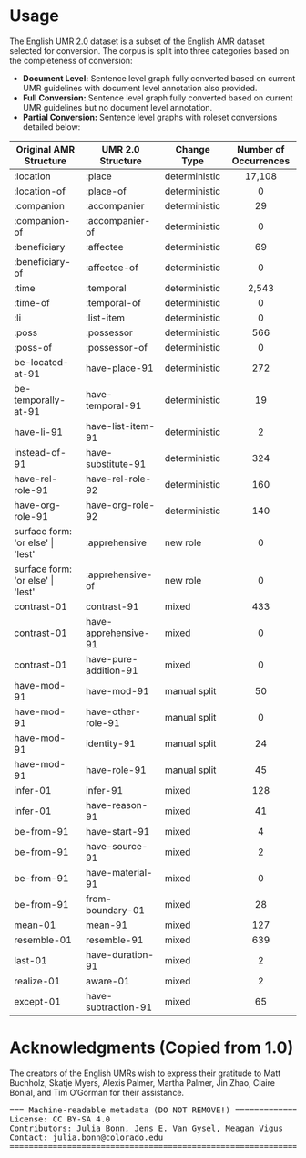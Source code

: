 # Usage
The English UMR 2.0 dataset is a subset of the English AMR dataset selected for conversion. The corpus is split into three categories based on the completeness of conversion:
- <strong>Document Level:</strong> Sentence level graph fully converted based on current UMR guidelines with document level annotation also provided.
- <strong>Full Conversion:</strong> Sentence level graph fully converted based on current UMR guidelines but no document level annotation.
- <strong>Partial Conversion:</strong> Sentence level graphs with roleset conversions detailed below: 

| Original AMR Structure             | UMR 2.0 Structure     | Change Type   | Number of Occurrences |
|------------------------------------|-----------------------|---------------|:---------------------:|
| :location                          | :place                | deterministic | 17,108                |
| :location-of                       | :place-of             | deterministic | 0                     |
| :companion                         | :accompanier          | deterministic | 29                    |
| :companion-of                      | :accompanier-of       | deterministic | 0                     |
| :beneficiary                       | :affectee             | deterministic | 69                    |
| :beneficiary-of                    | :affectee-of          | deterministic | 0                     |
| :time                              | :temporal             | deterministic | 2,543                 |
| :time-of                           | :temporal-of          | deterministic | 0                     |
| :li                                | :list-item            | deterministic | 0                     |
| :poss                              | :possessor            | deterministic | 566                   |
| :poss-of                           | :possessor-of         | deterministic | 0                     |
| be-located-at-91                   | have-place-91         | deterministic | 272                   |
| be-temporally-at-91                | have-temporal-91      | deterministic | 19                    |
| have-li-91                         | have-list-item-91     | deterministic | 2                     |
| instead-of-91                      | have-substitute-91    | deterministic | 324                   |
| have-rel-role-91                   | have-rel-role-92      | deterministic | 160                   |
| have-org-role-91                   | have-org-role-92      | deterministic | 140                   |
| surface form:  'or else' \| 'lest' | :apprehensive         | new role      | 0                     |
| surface form:  'or else' \| 'lest' | :apprehensive-of      | new role      | 0                     |
| contrast-01                        | contrast-91           | mixed         | 433                   |
| contrast-01                        | have-apprehensive-91  | mixed         | 0                     |
| contrast-01                        | have-pure-addition-91 | mixed         | 0                     |
| have-mod-91                        | have-mod-91           | manual split  | 50                    |
| have-mod-91                        | have-other-role-91    | manual split  | 0                     |
| have-mod-91                        | identity-91           | manual split  | 24                    |
| have-mod-91                        | have-role-91          | manual split  | 45                    |
| infer-01                           | infer-91              | mixed         | 128                   |
| infer-01                           | have-reason-91        | mixed         | 41                    |
| be-from-91                         | have-start-91         | mixed         | 4                     |
| be-from-91                         | have-source-91        | mixed         | 2                     |
| be-from-91                         | have-material-91      | mixed         | 0                     |
| be-from-91                         | from-boundary-01      | mixed         | 28                    |
| mean-01                            | mean-91               | mixed         | 127                   |
| resemble-01                        | resemble-91           | mixed         | 639                   |
| last-01                            | have-duration-91      | mixed         | 2                     |
| realize-01                         | aware-01              | mixed         | 2                     |
| except-01                          | have-subtraction-91   | mixed         | 65                    |

# Acknowledgments (Copied from 1.0)

The creators of the English UMRs wish to express their gratitude to Matt Buchholz, Skatje Myers, Alexis Palmer, Martha Palmer, Jin Zhao, Claire Bonial, and Tim O’Gorman for their assistance.


<pre>
=== Machine-readable metadata (DO NOT REMOVE!) ================================
License: CC BY-SA 4.0
Contributors: Julia Bonn, Jens E. Van Gysel, Meagan Vigus
Contact: julia.bonn@colorado.edu
===============================================================================
</pre>